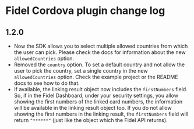 # Fidel Cordova plugin change log

## 1.2.0

- Now the SDK allows you to select multiple allowed countries from which the user can pick. Please check the docs for information about the new `allowedCountries` option.
- Removed the `country` option. To set a default country and not allow the user to pick the country, set a single country in the new `allowedCountries` option. Check the example project or the README docs to see how to do that.
- If available, the linking result object now includes the `firstNumbers` field. So, if in the Fidel Dashboard, under your security settings, you allow showing the first numbers of the linked card numbers, the information will be available in the linking result object too. If you do not allow showing the first numbers in the linking result, the `firstNumbers` field will return `"******"` (just like the object which the Fidel API returns).
